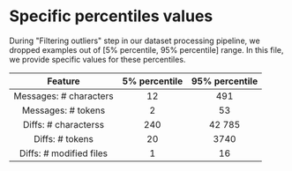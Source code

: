 # Specific percentiles values

During "Filtering outliers" step in our dataset processing pipeline, we dropped examples out of [5% percentile, 95% percentile] range.
In this file, we provide specific values for these percentiles.

|         Feature         |5% percentile| 95% percentile |
|:-----------------------:|:-----------:|:--------------:|
| Messages: # characters  |     12      |      491       |	
|   Messages: # tokens    |      2      |       53       |
|  Diffs: # characterss   |     240     |     42 785     |	
|     Diffs: # tokens     |     20      |      3740      |
| Diffs: # modified files |      1      |       16       |